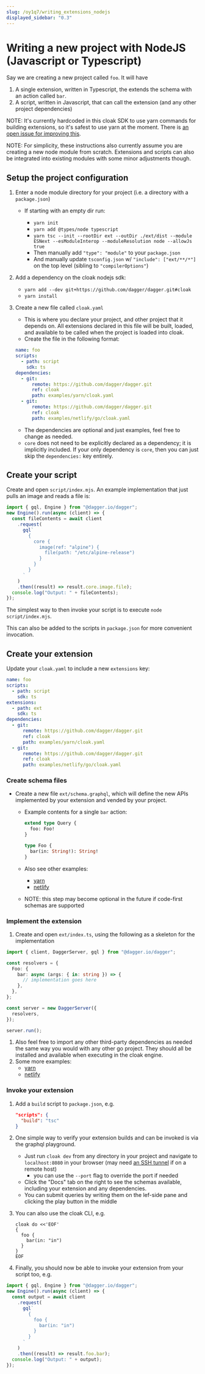 ```yaml
---
slug: /oy1q7/writing_extensions_nodejs
displayed_sidebar: "0.3"
---
```


# Writing a new project with NodeJS (Javascript or Typescript)

Say we are creating a new project called `foo`. It will have

1. A single extension, written in Typescript, the extends the schema with an action called `bar`.
1. A script, written in Javascript, that can call the extension (and any other project dependencies)

NOTE: It's currently hardcoded in this cloak SDK to use yarn commands for building extensions, so it's safest to use yarn at the moment. There is [an open issue for improving this](https://github.com/dagger/dagger/issues/3036).

NOTE: For simplicity, these instructions also currently assume you are creating a new node module from scratch. Extensions and scripts can also be integrated into existing modules with some minor adjustments though.

## Setup the project configuration

1. Enter a node module directory for your project (i.e. a directory with a `package.json`)

   - If starting with an empty dir run:

     - `yarn init`
     - `yarn add @types/node typescript`
     - `yarn tsc --init --rootDir ext --outDir ./ext/dist --module ESNext --esModuleInterop --moduleResolution node --allowJs true`
     - Then manually add `"type": "module"` to your `package.json`
     - And manually update `tsconfig.json` w/ `"include": ["ext/**/*"]` on the top level (sibling to `"compilerOptions"`)

1. Add a dependency on the cloak nodejs sdk:

   - `yarn add --dev git+https://github.com/dagger/dagger.git#cloak`
   - `yarn install`

1. Create a new file called `cloak.yaml`

   - This is where you declare your project, and other project that it depends on. All extensions declared in this file will be built, loaded, and available to be called when the project is loaded into cloak.
   - Create the file in the following format:

   ```yaml
   name: foo
   scripts:
     - path: script
       sdk: ts
   dependencies:
     - git:
         remote: https://github.com/dagger/dagger.git
         ref: cloak
         path: examples/yarn/cloak.yaml
     - git:
         remote: https://github.com/dagger/dagger.git
         ref: cloak
         path: examples/netlify/go/cloak.yaml
   ```

   - The dependencies are optional and just examples, feel free to change as needed.
   - `core` does not need to be explicitly declared as a dependency; it is implicitly included. If your only dependency is `core`, then you can just skip the `dependencies:` key entirely.

## Create your script

Create and open `script/index.mjs`. An example implementation that just pulls an image and reads a file is:

```javascript
import { gql, Engine } from "@dagger.io/dagger";
new Engine().run(async (client) => {
  const fileContents = await client
    .request(
      gql`
        {
          core {
            image(ref: "alpine") {
              file(path: "/etc/alpine-release")
            }
          }
        }
      `
    )
    .then((result) => result.core.image.file);
  console.log("Output: " + fileContents);
});
```

The simplest way to then invoke your script is to execute `node script/index.mjs`.

This can also be added to the scripts in `package.json` for more convenient invocation.

## Create your extension

Update your `cloak.yaml` to include a new `extensions` key:

```yaml
name: foo
scripts:
  - path: script
    sdk: ts
extensions:
  - path: ext
    sdk: ts
dependencies:
  - git:
      remote: https://github.com/dagger/dagger.git
      ref: cloak
      path: examples/yarn/cloak.yaml
  - git:
      remote: https://github.com/dagger/dagger.git
      ref: cloak
      path: examples/netlify/go/cloak.yaml
```

### Create schema files

- Create a new file `ext/schema.graphql`, which will define the new APIs implemented by your extension and vended by your project.

  - Example contents for a single `bar` action:

    ```graphql
    extend type Query {
      foo: Foo!
    }

    type Foo {
      bar(in: String!): String!
    }
    ```

  - Also see other examples:
    - [yarn](https://github.com/dagger/dagger/blob/cloak/examples/yarn/schema.graphql)
    - [netlify](https://github.com/dagger/dagger/blob/cloak/examples/netlify/ts/schema.graphql)
  - NOTE: this step may become optional in the future if code-first schemas are supported

### Implement the extension

1. Create and open `ext/index.ts`, using the following as a skeleton for the implementation

```typescript
import { client, DaggerServer, gql } from "@dagger.io/dagger";

const resolvers = {
  Foo: {
    bar: async (args: { in: string }) => {
      // implementation goes here
    },
  },
};

const server = new DaggerServer({
  resolvers,
});

server.run();
```

1. Also feel free to import any other third-party dependencies as needed the same way you would with any other go project. They should all be installed and available when executing in the cloak engine.
1. Some more examples:
   - [yarn](https://github.com/dagger/dagger/blob/cloak/examples/yarn/index.ts)
   - [netlify](https://github.com/dagger/dagger/blob/cloak/examples/netlify/ts/index.ts)

### Invoke your extension

1. Add a `build` script to `package.json`, e.g.

   ```json
   "scripts": {
     "build": "tsc"
   }
   ```

1. One simple way to verify your extension builds and can be invoked is via the graphql playground.
   - Just run `cloak dev` from any directory in your project and navigate to `localhost:8080` in your browser (may need [an SSH tunnel](https://www.ssh.com/academy/ssh/tunneling-example) if on a remote host)
     - you can use the `--port` flag to override the port if needed
   - Click the "Docs" tab on the right to see the schemas available, including your extension and any dependencies.
   - You can submit queries by writing them on the lef-side pane and clicking the play button in the middle
1. You can also use the cloak CLI, e.g.

   ```console
   cloak do <<'EOF'
   {
     foo {
       bar(in: "in")
     }
   }
   EOF
   ```

1. Finally, you should now be able to invoke your extension from your script too, e.g.

```javascript
import { gql, Engine } from "@dagger.io/dagger";
new Engine().run(async (client) => {
  const output = await client
    .request(
      gql`
        {
          foo {
            bar(in: "in")
          }
        }
      `
    )
    .then((result) => result.foo.bar);
  console.log("Output: " + output);
});
```
